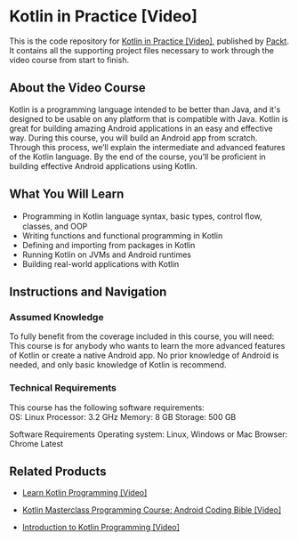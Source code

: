 # Kotlin in Practice [Video]
This is the code repository for [Kotlin in Practice [Video]](https://www.packtpub.com/application-development/kotlin-practice-video?utm_source=github&utm_medium=repository&utm_campaign=9781788470933), published by [Packt](https://www.packtpub.com/?utm_source=github). It contains all the supporting project files necessary to work through the video course from start to finish.
## About the Video Course
Kotlin is a programming language intended to be better than Java, and it's designed to be usable on any platform that is compatible with Java. Kotlin is great for building amazing Android applications in an easy and effective way. During this course, you will build an Android app from scratch. Through this process, we’ll explain the intermediate and advanced features of the Kotlin language. By the end of the course, you’ll be proficient in building effective Android applications using Kotlin.

<H2>What You Will Learn</H2>
<DIV class=book-info-will-learn-text>
<UL>
<LI>Programming in Kotlin language syntax, basic types, control ﬂow, classes, and OOP 
<LI>Writing functions and functional programming in Kotlin 
<LI>Defining and importing from packages in Kotlin 
<LI>Running Kotlin on JVMs and Android runtimes 
<LI>Building real-world applications with Kotlin </LI></UL></DIV>

## Instructions and Navigation
### Assumed Knowledge
To fully benefit from the coverage included in this course, you will need:<br/>
This course is for anybody who wants to learn the more advanced features of Kotlin or create a native Android app. No prior knowledge of Android is needed, and only basic knowledge of Kotlin is recommend.	
### Technical Requirements
This course has the following software requirements:<br/>
OS: Linux
Processor: 3.2 GHz
Memory: 8 GB
Storage: 500 GB

Software Requirements
Operating system: Linux, Windows or Mac
Browser: Chrome Latest 


## Related Products
* [Learn Kotlin Programming [Video]](https://www.packtpub.com/application-development/learn-kotlin-programming-video?utm_source=github&utm_medium=repository&utm_campaign=9781789341430)

* [Kotlin Masterclass Programming Course: Android Coding Bible [Video]](https://www.packtpub.com/application-development/kotlin-masterclass-programming-course-android-coding-bible-video?utm_source=github&utm_medium=repository&utm_campaign=9781838644024)

* [Introduction to Kotlin Programming [Video]](https://www.packtpub.com/application-development/introduction-kotlin-programming-video?utm_source=github&utm_medium=repository&utm_campaign=9781789804515)

